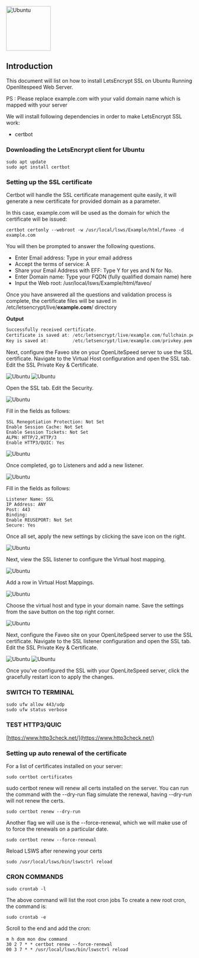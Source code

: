 
<img alt="Ubuntu" src="/Images/openlitespeed_logo_grey_bold.png" height="120" />

## Introduction

This document will list on how to install LetsEncrypt SSL on Ubuntu Running Openlitespeed Web Server.

PS : Please replace example.com with your valid domain name which is mapped with your server

We will install following dependencies in order to make LetsEncrypt SSL work:

- certbot

### Downloading the LetsEncrypt client for Ubuntu

```
sudo apt update
sudo apt install certbot
```

### Setting up the SSL certificate

Certbot will handle the SSL certificate management quite easily, it will generate a new certificate for provided domain as a parameter.

In this case, example.com will be used as the domain for which the certificate will be issued:

```
certbot certonly --webroot -w /usr/local/lsws/Example/html/faveo -d example.com
```

You will then be prompted to answer the following questions.

- Enter Email address: Type in your email address
- Accept the terms of service: A
- Share your Email Address with EFF: Type Y for yes and N for No.
- Enter Domain name: Type your FQDN (fully qualified domain name) here
- Input the Web root: /usr/local/lsws/Example/html/faveo/

Once you have answered all the questions and validation process is complete, the certificate files will be saved in /etc/letsencrypt/live/**example.com**/ directory

**Output**

```cpp
Successfully received certificate.
Certificate is saved at: /etc/letsencrypt/live/example.com/fullchain.pem
Key is saved at:         /etc/letsencrypt/live/example.com/privkey.pem

```

Next, configure the Faveo site on your OpenLiteSpeed server to use the SSL certificate. Navigate to the Virtual Host configuration and open the SSL tab. Edit the SSL Private Key & Certificate.

<img alt="Ubuntu" src="/Images/openlitespeed-images/op-add-ssl-keys.png" />

<img alt="Ubuntu" src="/Images/openlitespeed-images/op-ssl-keys.png" />

Open the SSL tab. Edit the Security.

<img alt="Ubuntu" src="/Images/openlitespeed-images/op-ssl-security-1.png" />

Fill in the fields as follows:

```
SSL Renegotiation Protection: Not Set
Enable Session Cache: Not Set
Enable Session Tickets: Not Set
ALPN: HTTP/2,HTTP/3 
Enable HTTP3/QUIC: Yes
```

<img alt="Ubuntu" src="/Images/openlitespeed-images/op-ssl-security-2.png" />

Once completed, go to Listeners and add a new listener.

<img alt="Ubuntu" src="/Images/openlitespeed-images/op-add-listener.png" />

Fill in the fields as follows:

```
Listener Name: SSL
IP Address: ANY
Post: 443
Binding:
Enable REUSEPORT: Not Set
Secure: Yes
```

Once all set, apply the new settings by clicking the save icon on the right.

<img alt="Ubuntu" src="/Images/openlitespeed-images/op-listener-enable-secure.png" />

Next, view the SSL listener to configure the Virtual host mapping.

<img alt="Ubuntu" src="/Images/openlitespeed-images/op-ssl-listener.png" />

Add a row in Virtual Host Mappings.

<img alt="Ubuntu" src="/Images/openlitespeed-images/op-add-virtual-host.png" />

Choose the virtual host and type in your domain name. Save the settings from the save button on the top right corner.

<img alt="Ubuntu" src="/Images/openlitespeed-images/op-virtual-host-domains.png" />

Next, configure the Faveo site on your OpenLiteSpeed server to use the SSL certificate. Navigate to the SSL listener configuration and open the SSL tab. Edit the SSL Private Key & Certificate.

<img alt="Ubuntu" src="/Images/openlitespeed-images/op-listener-ssl-1.png" />

<img alt="Ubuntu" src="/Images/openlitespeed-images/op-listener-ssl-2.png" />


Once you’ve configured the SSL with your OpenLiteSpeed server, click the gracefully restart icon to apply the changes.

### SWITCH TO TERMINAL
```
sudo ufw allow 443/udp
sudo ufw status verbose
```

### TEST HTTP3/QUIC
[https://www.http3check.net/](https://www.http3check.net/)

### Setting up auto renewal of the certificate

For a list of certificates installed on your server:

```
sudo certbot certificates
```
sudo certbot renew will renew all certs installed on the server. You can run the command with the --dry-run
flag simulate the renewal, having --dry-run will not renew the certs.

```
sudo certbot renew --dry-run
```

Another flag we will use is the --force-renewal, which we will make use of to force the renewals on a particular
date.

```
sudo certbot renew --force-renewal
```

Reload LSWS after renewing your certs

```
sudo /usr/local/lsws/bin/lswsctrl reload
```

### CRON COMMANDS

```
sudo crontab -l
```

The above command will list the root cron jobs To create a new root cron, the command is:

```
sudo crontab -e
```

Scroll to the end and add the cron:

```
m h dom mon dow command
30 2 7 * * certbot renew --force-renewal
00 3 7 * * /usr/local/lsws/bin/lswsctrl reload
```
